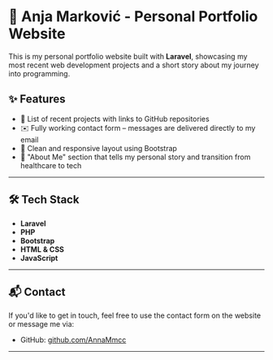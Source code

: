 # 💼 Anja Marković - Personal Portfolio Website

This is my personal portfolio website built with **Laravel**, showcasing my most recent web development projects and a short story about my journey into programming.


## ✨ Features

- 📌 List of recent projects with links to GitHub repositories
- ✉️ Fully working contact form – messages are delivered directly to my email
- 🧭 Clean and responsive layout using Bootstrap
- 📖 "About Me" section that tells my personal story and transition from healthcare to tech

---

## 🛠️ Tech Stack

- **Laravel**
- **PHP**
- **Bootstrap**
- **HTML & CSS**
- **JavaScript**

---

## 📬 Contact

If you'd like to get in touch, feel free to use the contact form on the website or message me via:

- GitHub: [github.com/AnnaMmcc](https://github.com/AnnaMmcc)

---

